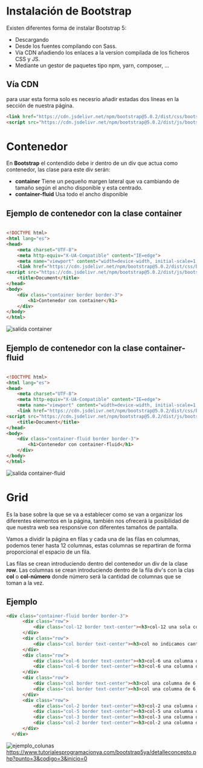 # Instalación de Bootstrap
Existen diferentes forma de instalar Bootstrap 5:
- Descargando
- Desde los fuentes compilando con Sass.
- Vía CDN añadiendo los enlaces a la version compilada de los ficheros CSS y JS.
- Mediante un gestor de paquetes tipo npm, yarn, composer, ...

## Vía CDN
para usar esta forma solo es necesrio añadir estadas dos líneas en la sección <head> de nuestra página.
```html
<link href="https://cdn.jsdelivr.net/npm/bootstrap@5.0.2/dist/css/bootstrap.min.css" rel="stylesheet" integrity="sha384-EVSTQN3/azprG1Anm3QDgpJLIm9Nao0Yz1ztcQTwFspd3yD65VohhpuuCOmLASjC" crossorigin="anonymous">
<script src="https://cdn.jsdelivr.net/npm/bootstrap@5.0.2/dist/js/bootstrap.bundle.min.js" integrity="sha384-MrcW6ZMFYlzcLA8Nl+NtUVF0sA7MsXsP1UyJoMp4YLEuNSfAP+JcXn/tWtIaxVXM" crossorigin="anonymous"></script>
```
# Contenedor
En **Bootstrap** el contendido debe ir dentro de un div que actua como contenedor, las clase para este div serán:
  - **container** Tiene un pequeño margen lateral que va cambiando de tamaño según el ancho disponible y esta centrado.
  - **container-fluid** Usa todo el ancho disponible
  
## Ejemplo de contenedor con la clase **container**
```html
  
<!DOCTYPE html>
<html lang="es">
<head>
    <meta charset="UTF-8">
    <meta http-equiv="X-UA-Compatible" content="IE=edge">
    <meta name="viewport" content="width=device-width, initial-scale=1.0">
    <link href="https://cdn.jsdelivr.net/npm/bootstrap@5.0.2/dist/css/bootstrap.min.css" rel="stylesheet" integrity="sha384-EVSTQN3/azprG1Anm3QDgpJLIm9Nao0Yz1ztcQTwFspd3yD65VohhpuuCOmLASjC" crossorigin="anonymous">
<script src="https://cdn.jsdelivr.net/npm/bootstrap@5.0.2/dist/js/bootstrap.bundle.min.js" integrity="sha384-MrcW6ZMFYlzcLA8Nl+NtUVF0sA7MsXsP1UyJoMp4YLEuNSfAP+JcXn/tWtIaxVXM" crossorigin="anonymous"></script>
    <title>Document</title>
</head>
<body>
    <div class="container border border-3">
        <h1>Contenedor con container</h1>
    </div>
</body>
</html>
```
![salida container](https://github.com/Ricardoyecla/curso_20212022/blob/969de3a0eb89e5c221379a14261b3e9d19f4d8b0/DIW/UT02/teor%C3%ADa/img/Captura%20de%20pantalla%20de%202022-01-17%2012-45-50.png)
## Ejemplo de contenedor con la clase **container-fluid**
```html
  
<!DOCTYPE html>
<html lang="es">
<head>
    <meta charset="UTF-8">
    <meta http-equiv="X-UA-Compatible" content="IE=edge">
    <meta name="viewport" content="width=device-width, initial-scale=1.0">
    <link href="https://cdn.jsdelivr.net/npm/bootstrap@5.0.2/dist/css/bootstrap.min.css" rel="stylesheet" integrity="sha384-EVSTQN3/azprG1Anm3QDgpJLIm9Nao0Yz1ztcQTwFspd3yD65VohhpuuCOmLASjC" crossorigin="anonymous">
<script src="https://cdn.jsdelivr.net/npm/bootstrap@5.0.2/dist/js/bootstrap.bundle.min.js" integrity="sha384-MrcW6ZMFYlzcLA8Nl+NtUVF0sA7MsXsP1UyJoMp4YLEuNSfAP+JcXn/tWtIaxVXM" crossorigin="anonymous"></script>
    <title>Document</title>
</head>
<body>
    <div class="container-fluid border border-3">
        <h1>Contenedor con container-fluid</h1>
    </div>
</body>
</html>
```
![salida container-fluid](https://github.com/Ricardoyecla/curso_20212022/blob/04e30794c0afb380a94728171219d2018ccf6a7b/DIW/UT02/teor%C3%ADa/img/Captura%20de%20pantalla%20de%202022-01-18%2008-38-20.png)

  # Grid 
  Es la base sobre la que se va a establecer como se van a organizar los diferentes elementos en la página, también nos ofrecerá la posibilidad de que nuestra web sea responsive con diferentes tamaños de pantalla.
  
Vamos a dividir la página en filas y cada una de las filas en columnas, podemos tener hasta 12 columnas, estas columnas se repartiran de forma proporcional el espacio de un fila.
  
  Las filas se crean introduciendo dentro del contenedor un div de la clase **row**.
  Las columnas se crean introduciendo dentro de la fila div's con la clas **col** o **col-número** donde número será la cantidad de columnas que se toman a la vez.
  
## Ejemplo
  ```html
  <div class="container-fluid border border-3">
        <div class="row">
            <div class="col-12 border text-center"><h3>col-12 una sola columna de 12 </h3></div>
        </div>
        <div class="row">
            <div class="col border text-center"><h3>col no indicamos cantidad, toma 12 de forma automática</h3></div>
        </div>
        <div class="row">
            <div class="col-6 border text-center"><h3>col-6 una columna de 6</h3></div>
            <div class="col-6 border text-center"><h3>col-6 una columna de 6</h3></div>
        </div>
        <div class="row">
            <div class="col border text-center"><h3>col una columna de 6, se calcula automática</h3></div>
            <div class="col border text-center"><h3>col una columna de 6, se calcula automática</h3></div>
        </div>
        <div class="row">
            <div class="col-2 border text-center"><h3>col-2 una columna de 2</h3></div>
            <div class="col-5 border text-center"><h3>col-5 una columna de 5</h3></div>
            <div class="col-3 border text-center"><h3>col-3 una columna de 3</h3></div>
            <div class="col-2 border text-center"><h3>col-2 una columna de 2</h3></div>
        </div>
    </div>
  ```
  ![ejemplo_colunas]()
  https://www.tutorialesprogramacionya.com/bootstrap5ya/detalleconcepto.php?punto=3&codigo=3&inicio=0

